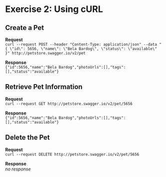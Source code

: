 # Exercise 2: Using cURL

## Create a Pet
**Request**  
`curl --request POST --header "Content-Type: application/json" --data "{ \"id\": 5656, \"name\": \"Bela Bardog\", \"status\": \"available\" }" http://petstore.swagger.io/v2/pet`  

**Response**  
`{"id":5656,"name":"Bela Bardog","photoUrls":[],"tags":[],"status":"available"}`  


## Retrieve Pet Information
**Request**  
`curl --request GET http://petstore.swagger.io/v2/pet/5656`  

**Response**  
`{"id":5656,"name":"Bela Bardog","photoUrls":[],"tags":[],"status":"available"}`  


## Delete the Pet
**Request**  
`curl --request DELETE http://petstore.swagger.io/v2/pet/5656`  

**Response**  
_no response_  
